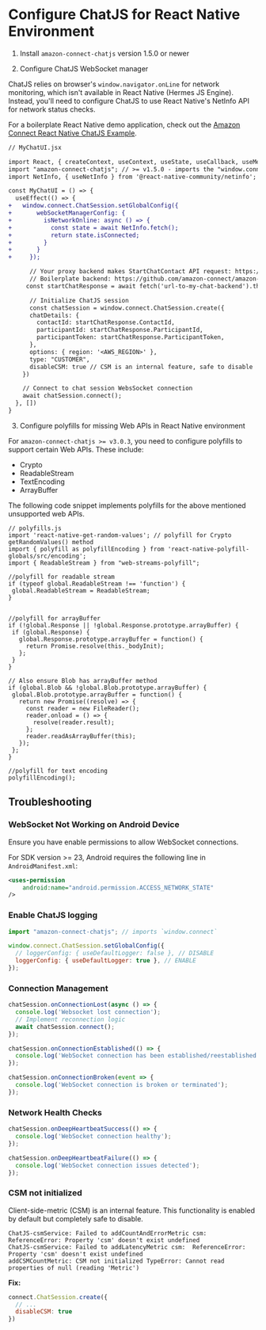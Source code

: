 # Configure ChatJS for React Native Environment

1. Install `amazon-connect-chatjs` version 1.5.0 or newer

2. Configure ChatJS WebSocket manager

ChatJS relies on browser's `window.navigator.onLine` for network monitoring, which isn't available in React Native (Hermes JS Engine). Instead, you'll need to configure ChatJS to use React Native's NetInfo API for network status checks.

For a boilerplate React Native demo application, check out the [Amazon Connect React Native ChatJS Example](https://github.com/amazon-connect/amazon-connect-chat-ui-examples/tree/master/mobileChatExamples/connectReactNativeChat).

```diff
// MyChatUI.jsx

import React, { createContext, useContext, useState, useCallback, useMemo, useEffect } from 'react';
import "amazon-connect-chatjs"; // >= v1.5.0 - imports the "window.connect" class
import NetInfo, { useNetInfo } from '@react-native-community/netinfo';

const MyChatUI = () => {
  useEffect(() => {
+   window.connect.ChatSession.setGlobalConfig({
+       webSocketManagerConfig: {
+         isNetworkOnline: async () => {
+           const state = await NetInfo.fetch();
+           return state.isConnected;
+         }
+       }
+     });

      // Your proxy backend makes StartChatContact API request: https://docs.aws.amazon.com/connect/latest/APIReference/API_StartChatContact.html
      // Boilerplate backend: https://github.com/amazon-connect/amazon-connect-chat-ui-examples/tree/master/cloudformationTemplates/startChatContactAPI
     const startChatResponse = await fetch('url-to-my-chat-backend').then(response => response.data);

      // Initialize ChatJS session
      const chatSession = window.connect.ChatSession.create({
      chatDetails: {
        contactId: startChatResponse.ContactId,
        participantId: startChatResponse.ParticipantId,
        participantToken: startChatResponse.ParticipantToken,
      },
      options: { region: '<AWS_REGION>' },
      type: "CUSTOMER",
      disableCSM: true // CSM is an internal feature, safe to disable
    })

    // Connect to chat session WebsSocket connection
    await chatSession.connect();
  }, [])
}
```
3. Configure polyfills for missing Web APIs in React Native environment

For `amazon-connect-chatjs >= v3.0.3`, you need to configure polyfills to support certain Web APIs. These include:
 * Crypto
 * ReadableStream
 * TextEncoding
 * ArrayBuffer

 The following code snippet implements polyfills for the above mentioned unsupported web APIs.
 ```
 // polyfills.js
 import 'react-native-get-random-values'; // polyfill for Crypto getRandomValues() method
import { polyfill as polyfillEncoding } from 'react-native-polyfill-globals/src/encoding';
import { ReadableStream } from "web-streams-polyfill";

//polyfill for readable stream
if (typeof global.ReadableStream !== 'function') {
  global.ReadableStream = ReadableStream;
}


//polyfill for arrayBuffer
if (!global.Response || !global.Response.prototype.arrayBuffer) {
  if (global.Response) {
    global.Response.prototype.arrayBuffer = function() {
      return Promise.resolve(this._bodyInit);
    };
  }
}

// Also ensure Blob has arrayBuffer method
if (global.Blob && !global.Blob.prototype.arrayBuffer) {
  global.Blob.prototype.arrayBuffer = function() {
    return new Promise((resolve) => {
      const reader = new FileReader();
      reader.onload = () => {
        resolve(reader.result);
      };
      reader.readAsArrayBuffer(this);
    });
  };
}

//polyfill for text encoding
polyfillEncoding();

 ```


## Troubleshooting

### WebSocket Not Working on Android Device

Ensure you have enable permissions to allow WebSocket connections.

For SDK version >= 23, Android requires the following line in `AndroidManifest.xml`:

```xml
<uses-permission
    android:name="android.permission.ACCESS_NETWORK_STATE"
/>
```
### Enable ChatJS logging

```js
import "amazon-connect-chatjs"; // imports `window.connect`

window.connect.ChatSession.setGlobalConfig({
  // loggerConfig: { useDefaultLogger: false }, // DISABLE
  loggerConfig: { useDefaultLogger: true }, // ENABLE
});
```

### Connection Management

```js
chatSession.onConnectionLost(async () => {
  console.log('Websocket lost connection');
  // Implement reconnection logic
  await chatSession.connect();
});

chatSession.onConnectionEstablished(() => {
  console.log('WebSocket connection has been established/reestablished');
});

chatSession.onConnectionBroken(event => {
  console.log('WebSocket connection is broken or terminated');
});
```

### Network Health Checks

```js
chatSession.onDeepHeartbeatSuccess(() => {
  console.log('WebSocket connection healthy');
});

chatSession.onDeepHeartbeatFailure(() => {
  console.log('WebSocket connection issues detected');
});
```

### CSM not initialized

Client-side-metric (CSM) is an internal feature. This functionality is enabled by default but completely safe to disable.

```log
ChatJS-csmService: Failed to addCountAndErrorMetric csm:  ReferenceError: Property 'csm' doesn't exist undefined
ChatJS-csmService: Failed to addLatencyMetric csm:  ReferenceError: Property 'csm' doesn't exist undefined
addCSMCountMetric: CSM not initialized TypeError: Cannot read properties of null (reading 'Metric')
```

**Fix:**

```js
connect.ChatSession.create({
  // ...
  disableCSM: true
})
```
<!--
# React Native Support

> ‼️ Additional configuration is required to support ChatJS in React Native applications - see ["Configuration"](#configuration)


## Demo

A demo application implementing basic ChatJS functionality is available in the ui-examples repository: [connectReactNativeChat](https://github.com/amazon-connect/amazon-connect-chat-ui-examples/tree/master/connectReactNativeChat)


## Client Side Metrics (CSM) Support

> ⚠️ NOT CURRENTLY SUPPORTED - For more details please refer to the [tracking issue](https://github.com/amazon-connect/amazon-connect-chatjs/issues/171)

The out-of-box ChatJS client side metrics are not currently supported in React Native. ChatJS is officially supported for browser environments, and may run into issues accessing the `document` DOM API.

You can safely disable CSM without affecting other behavior:

```diff
this.session = connect.ChatSession.create({
  chatDetails: startChatDetails,
+ disableCSM: true,
  type: 'CUSTOMER',
  options: { region },
});
```

## Configuration

Use `amazon-connect-chatjs@^1.5.0` and customize the global configuration:

```
connect.ChatSession.setGlobalConfig({
  webSocketManagerConfig: {
    isNetworkOnline: () => true, // default: () => navigator.onLine
  }
});
```

To further customize the `isNetworkOnline` input, see the options below:

#### Override Browser Network Health Check

If running ChatJS in mobile React Native environment, override the default network online check:

> `amazon-connect-websocket-manager.js` depencency will use `navigator.onLine`. Legacy browsers will always return `true`, but unsupported or mobile runtime will return `null/undefined`.

```js
/**
 * `amazon-connect-websocket-manager.js` depencency will use `navigator.onLine`
 * Unsupported or mobile runtime will return `null/undefined` - preventing websocket connections
 * Legacy browsers will always return `true` [ref: caniuse.com/netinfo]
 */
const customNetworkStatusUtil = () => {
  if (navigator && navigator.hasOwnProperty("onLine")) {
    return navigator.onLine;
  }

  return true;
}

connect.ChatSession.setGlobalConfig({
  webSocketManagerConfig: {
    isNetworkOnline: customNetworkStatusUtil,
  }
});
```

#### Custom Network Health Check

Extending this, device-native network health checks can be used for React Native applications.

1. First, install the `useNetInfo` react hook:

```sh
$ npm install --save @react-native-community/netinfo
# source: https://github.com/react-native-netinfo/react-native-netinfo
```

2. Make sure to update permissions, Android requires the following line in `AndroidManifest.xml`: (for SDK version after 23)

```xml
<uses-permission
    android:name="android.permission.ACCESS_NETWORK_STATE"
/>
```

3. Set up the network event listener, and pass custom function to `setGlobalConfig`:

> Note: To configure `WebSocketManager`, `setGlobalConfig` must be invoked

```js
import ChatSession from "./ChatSession";
import NetInfo from "@react-native-community/netinfo";
import "amazon-connect-chatjs"; // ^1.5.0 - imports global "connect" object 

let isOnline = true;

/** 
 * By default, `isNetworkOnline` will be invoked every 250ms
 * Should only current status, and not make `NetInfo.fetch()` call
 * 
 * @return {boolean} returns true if currently connected to network
*/
const customNetworkStatusUtil = () => isOnline;

const ReactNativeChatComponent = (props) => {

  /** 
   * Network event listener native to device
   * Will update `isOnline` value asynchronously whenever network calls are made
  */
  const unsubscribeNetworkEventListener = NetInfo.addEventListener(state => {
    isOnline = state.isConnected;
  });

  useEffect(() => {
    return unsubscribeNetworkEventListener();
  }, []);

  const initializeChatJS = () => {
    // To configure WebSocketManager, setGlobalConfig must be invoked
    connect.ChatSession.setGlobalConfig({
      // ...
      webSocketManagerConfig: {
        isNetworkOnline: customNetworkStatusUtil,
      }
    });
  }

  // ...
}
```

4. Optionally, this configuration can be dynamically set based on the `Platform`

```js
import { Platform } from 'react-native';

const isMobile = Platform.OS === 'ios' || Platform.OS === 'android';

const customNetworkStatusUtil = () => {
  if (navigator && navigator.hasOwnProperty("onLine")) {
    return navigator.onLine;
  }

  return true;
}

connect.ChatSession.setGlobalConfig({
  // ...
  webSocketManagerConfig: {
    ...(isMobile ? { isNetworkOnline: customNetworkStatusUtil } : {}), // use default behavior for browsers
  }
});
```
-->

